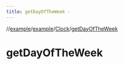 ```yaml
---
title: getDayOfTheWeek -
---
```

//[example](../../index.html)/[example](../index.html)/[Clock](index.html)/[getDayOfTheWeek](get-day-of-the-week.html)



# getDayOfTheWeek  

